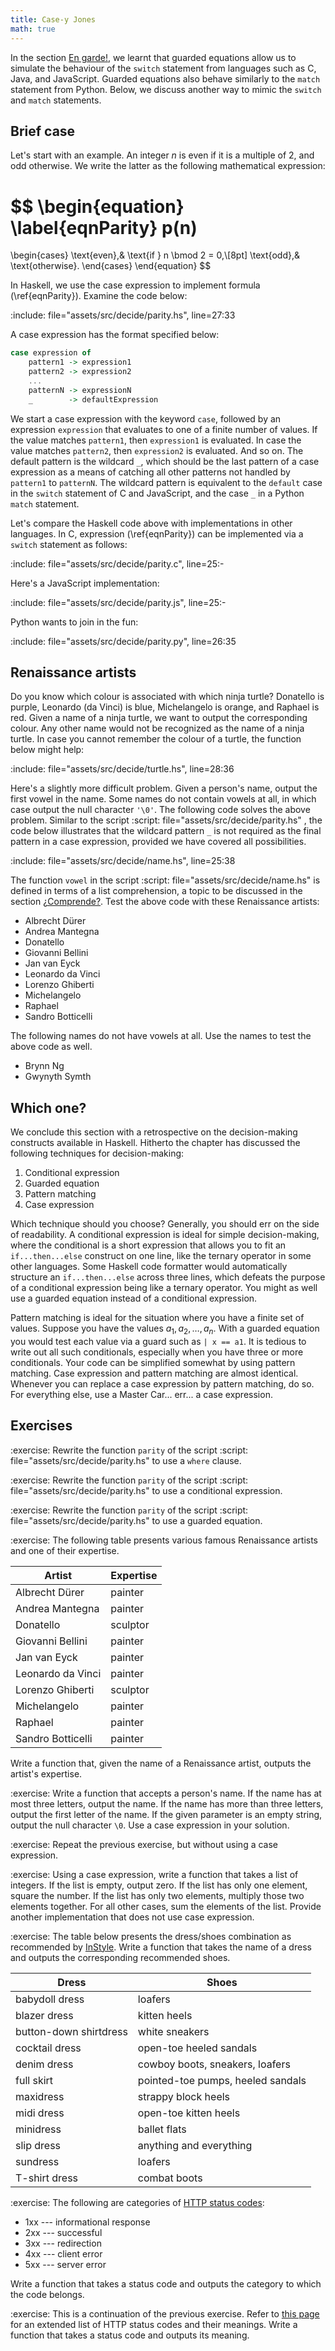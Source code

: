 ```yaml
---
title: Case-y Jones
math: true
---
```


In the section [En garde!](../decide_guard/), we learnt that guarded equations
allow us to simulate the behaviour of the `switch` statement from languages such
as C, Java, and JavaScript. Guarded equations also behave similarly to the
`match` statement from Python. Below, we discuss another way to mimic the
`switch` and `match` statements.

<!--=========================================================================-->

## Brief case

Let's start with an example. An integer $n$ is even if it is a multiple of 2,
and odd otherwise. We write the latter as the following mathematical expression:

$$
\begin{equation}
\label{eqnParity}
p(n)
=
\begin{cases}
\text{even},& \text{if } n \bmod 2 = 0,\\[8pt]
\text{odd},& \text{otherwise}.
\end{cases}
\end{equation}
$$

In Haskell, we use the case expression to implement formula (\ref{eqnParity}).
Examine the code below:

:include: file="assets/src/decide/parity.hs", line=27:33

A case expression has the format specified below:

```haskell
case expression of
    pattern1 -> expression1
    pattern2 -> expression2
    ...
    patternN -> expressionN
    _        -> defaultExpression
```

We start a case expression with the keyword `case`, followed by an expression
`expression` that evaluates to one of a finite number of values. If the value
matches `pattern1`, then `expression1` is evaluated. In case the value matches
`pattern2`, then `expression2` is evaluated. And so on. The default pattern is
the wildcard `_`, which should be the last pattern of a case expression as a
means of catching all other patterns not handled by `pattern1` to `patternN`.
The wildcard pattern is equivalent to the `default` case in the `switch`
statement of C and JavaScript, and the case `_` in a Python `match` statement.

Let's compare the Haskell code above with implementations in other languages. In
C, expression (\ref{eqnParity}) can be implemented via a `switch` statement as
follows:

:include: file="assets/src/decide/parity.c", line=25:-

Here's a JavaScript implementation:

:include: file="assets/src/decide/parity.js", line=25:-

Python wants to join in the fun:

:include: file="assets/src/decide/parity.py", line=26:35

<!--=========================================================================-->

## Renaissance artists

Do you know which colour is associated with which ninja turtle? Donatello is
purple, Leonardo (da Vinci) is blue, Michelangelo is orange, and Raphael is red.
Given a name of a ninja turtle, we want to output the corresponding colour. Any
other name would not be recognized as the name of a ninja turtle. In case you
cannot remember the colour of a turtle, the function below might help:

:include: file="assets/src/decide/turtle.hs", line=28:36

<!-- prettier-ignore-start -->
Here's a slightly more difficult problem. Given a person's name, output the
first vowel in the name. Some names do not contain vowels at all, in which case
output the null character `'\0'`. The following code solves the above
problem. Similar to the script
:script: file="assets/src/decide/parity.hs"
, the code below illustrates that the wildcard pattern `_` is not required as
the final pattern in a case expression, provided we have covered all
possibilities.
<!-- prettier-ignore-end -->

:include: file="assets/src/decide/name.hs", line=25:38

<!-- prettier-ignore-start -->
The function `vowel` in the script
:script: file="assets/src/decide/name.hs"
is defined in terms of a list comprehension, a topic to be discussed in the
section [¿Comprende?](../list_comprehension/). Test the above code with these
Renaissance artists:
<!-- prettier-ignore-end -->

-   Albrecht Dürer
-   Andrea Mantegna
-   Donatello
-   Giovanni Bellini
-   Jan van Eyck
-   Leonardo da Vinci
-   Lorenzo Ghiberti
-   Michelangelo
-   Raphael
-   Sandro Botticelli

The following names do not have vowels at all. Use the names to test the above
code as well.

-   Brynn Ng
-   Gwynyth Symth

<!--=========================================================================-->

## Which one?

We conclude this section with a retrospective on the decision-making constructs
available in Haskell. Hitherto the chapter has discussed the following
techniques for decision-making:

1. Conditional expression
1. Guarded equation
1. Pattern matching
1. Case expression

Which technique should you choose? Generally, you should err on the side of
readability. A conditional expression is ideal for simple decision-making, where
the conditional is a short expression that allows you to fit an
`if...then...else` construct on one line, like the ternary operator in some
other languages. Some Haskell code formatter would automatically structure an
`if...then...else` across three lines, which defeats the purpose of a
conditional expression being like a ternary operator. You might as well use a
guarded equation instead of a conditional expression.

Pattern matching is ideal for the situation where you have a finite set of
values. Suppose you have the values $a_1,\, a_2,\, \dots,\, a_n$. With a guarded
equation you would test each value via a guard such as `| x == a1`. It is
tedious to write out all such conditionals, especially when you have three or
more conditionals. Your code can be simplified somewhat by using pattern
matching. Case expression and pattern matching are almost identical. Whenever
you can replace a case expression by pattern matching, do so. For everything
else, use a Master Car... err... a case expression.

<!--=========================================================================-->

## Exercises

<!-- prettier-ignore-start -->
:exercise:
Rewrite the function `parity` of the script
:script: file="assets/src/decide/parity.hs"
to use a `where` clause.
<!-- prettier-ignore-end -->

<!-- prettier-ignore-start -->
:exercise:
Rewrite the function `parity` of the script
:script: file="assets/src/decide/parity.hs"
to use a conditional expression.
<!-- prettier-ignore-end -->

<!-- prettier-ignore-start -->
:exercise:
Rewrite the function `parity` of the script
:script: file="assets/src/decide/parity.hs"
to use a guarded equation.
<!-- prettier-ignore-end -->

<!-- prettier-ignore-start -->
:exercise:
The following table presents various famous Renaissance artists and one of their
expertise.
<!-- prettier-ignore-end -->

| Artist            | Expertise |
| ----------------- | --------- |
| Albrecht Dürer    | painter   |
| Andrea Mantegna   | painter   |
| Donatello         | sculptor  |
| Giovanni Bellini  | painter   |
| Jan van Eyck      | painter   |
| Leonardo da Vinci | painter   |
| Lorenzo Ghiberti  | sculptor  |
| Michelangelo      | painter   |
| Raphael           | painter   |
| Sandro Botticelli | painter   |

Write a function that, given the name of a Renaissance artist, outputs the
artist's expertise.

<!-- prettier-ignore-start -->
:exercise:
Write a function that accepts a person's name. If the name has at most three
letters, output the name. If the name has more than three letters, output the
first letter of the name. If the given parameter is an empty string, output the
null character `\0`. Use a case expression in your solution.
<!-- prettier-ignore-end -->

<!-- prettier-ignore-start -->
:exercise:
Repeat the previous exercise, but without using a case expression.
<!-- prettier-ignore-end -->

<!-- prettier-ignore-start -->
:exercise:
Using a case expression, write a function that takes a list of integers. If the
list is empty, output zero. If the list has only one element, square the
number. If the list has only two elements, multiply those two elements
together. For all other cases, sum the elements of the list. Provide another
implementation that does not use case expression.
<!-- prettier-ignore-end -->

<!-- prettier-ignore-start -->
:exercise:
The table below presents the dress/shoes combination as recommended by
[InStyle][InStyle]. Write a function that takes the name of a dress and outputs
the corresponding recommended shoes.
<!-- prettier-ignore-end -->

| Dress                  | Shoes                             |
| ---------------------- | --------------------------------- |
| babydoll dress         | loafers                           |
| blazer dress           | kitten heels                      |
| button-down shirtdress | white sneakers                    |
| cocktail dress         | open-toe heeled sandals           |
| denim dress            | cowboy boots, sneakers, loafers   |
| full skirt             | pointed-toe pumps, heeled sandals |
| maxidress              | strappy block heels               |
| midi dress             | open-toe kitten heels             |
| minidress              | ballet flats                      |
| slip dress             | anything and everything           |
| sundress               | loafers                           |
| T-shirt dress          | combat boots                      |

<!-- prettier-ignore-start -->
:exercise:
The following are categories of [HTTP status codes][httpStatusCode]:
<!-- prettier-ignore-end -->

-   1xx --- informational response
-   2xx --- successful
-   3xx --- redirection
-   4xx --- client error
-   5xx --- server error

Write a function that takes a status code and outputs the category to which the
code belongs.

<!-- prettier-ignore-start -->
:exercise:
This is a continuation of the previous exercise. Refer to
[this page][httpStatusCode] for an extended list of HTTP status codes and their
meanings. Write a function that takes a status code and outputs its meaning.
<!-- prettier-ignore-end -->

<!--=========================================================================-->

<!-- prettier-ignore-start -->
[httpStatusCode]: https://web.archive.org/web/20240105224035/https://en.wikipedia.org/wiki/List_of_HTTP_status_codes
[InStyle]: https://web.archive.org/web/20240106070733/https://www.instyle.com/what-shoes-to-wear-with-dresses-7558636
<!-- prettier-ignore-end -->
